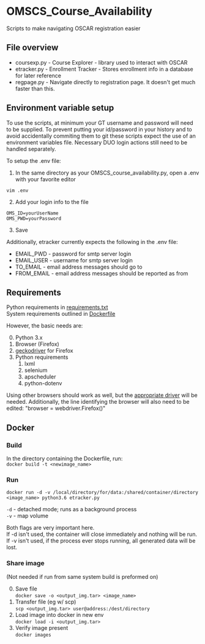 
# OMSCS_Course_Availability

Scripts to make navigating OSCAR registration easier

## File overview
- coursexp.py - Course Explorer - library used to interact with OSCAR
- etracker.py - Enrollment Tracker - Stores enrollment info in a database for later reference
- regpage.py - Navigate directly to registration page. It doesn't get much faster than this.

## Environment variable setup

To use the scripts, at minimum your GT username and password will need to be supplied.
To prevent putting your id/password in your history and to avoid accidentally commiting
them to git these scripts expect the use of an environment variables file.
Necessary DUO login actions still need to be handled separately.

To setup the .env file:
1) In the same directory as your OMSCS_course_availability.py,
open a .env with your favorite editor
```
vim .env
```

2) Add your login info to the file
```
OMS_ID=yourUserName
OMS_PWD=yourPassword
```

3) Save

Additionally, etracker currently expects the following in the .env file:
- EMAIL_PWD - password for smtp server login
- EMAIL_USER - username for smtp server login
- TO_EMAIL - email address messages should go to
- FROM_EMAIL - email address messages should be reported as from


## Requirements
Python requirements in [requirements.txt](requirements.txt)  
System requirements outlined in [Dockerfile](Dockerfile)

However, the basic needs are:

0. Python 3.x
1. Browser (Firefox)
2. [geckodriver](https://github.com/mozilla/geckodriver/releases) for Firefox
3. Python requirements  
    1. lxml
    2. selenium
    3. apscheduler
    4. python-dotenv

Using other browsers should work as well, but the [appropriate driver](https://seleniumhq.github.io/docs/wd.html#quick_reference) will be needed.
Additionally, the line identifying the browser will also need to be edited:
"browser = webdriver.Firefox()"

## Docker
### Build
In the directory containing the Dockerfile, run:  
`docker build -t <newimage_name>`

### Run
`docker run -d -v /local/directory/for/data:/shared/container/directory <image_name> python3.6 etracker.py`

`-d` - detached mode; runs as a background process  
`-v` - map volume

Both flags are very important here.  
If -d isn't used, the container will close immediately and nothing will be run.  
If -v isn't used, if the process ever stops running, all generated data will be lost.

### Share image 

(Not needed if run from same system build is preformed on)  

0. Save file  
`docker save -o <output_img.tar> <image_name>`
1. Transfer file (eg w/ scp)  
`scp <output_img.tar> user@address:/dest/directory`
2. Load image into docker in new env  
`docker load -i <output_img.tar>`
3. Verify image present  
`docker images`